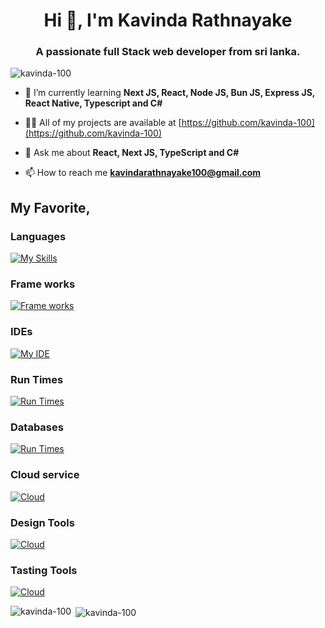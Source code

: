 <h1 align="center">Hi 👋, I'm Kavinda Rathnayake</h1>
<h3 align="center">A passionate full Stack web developer from sri lanka.</h3>

<p align="left"> <img src="https://komarev.com/ghpvc/?username=kavinda-100&label=Profile%20views&color=0e75b6&style=flat" alt="kavinda-100" /> </p>

- 🌱 I’m currently learning **Next JS, React, Node JS, Bun JS, Express JS, React Native, Typescript and C#**

- 👨‍💻 All of my projects are available at [https://github.com/kavinda-100](https://github.com/kavinda-100)

- 💬 Ask me about **React, Next JS, TypeScript and C#**

- 📫 How to reach me **kavindarathnayake100@gmail.com**

## My Favorite,
### Languages
[![My Skills](https://skillicons.dev/icons?i=html,css,tailwind,js,ts,cs,bash&perline=10)](https://skillicons.dev)
### Frame works
[![Frame works](https://skillicons.dev/icons?i=nextjs,react,express,vite,electron&perline=10)](https://skillicons.dev)
### IDEs
[![My IDE](https://skillicons.dev/icons?i=webstorm,rider,vscode,visualstudio,androidstudio&perline=10)](https://skillicons.dev)
### Run Times
[![Run Times](https://skillicons.dev/icons?i=nodejs,bun,dotnet&perline=10)](https://skillicons.dev)
### Databases 
[![Run Times](https://skillicons.dev/icons?i=mongodb,postgres,mysql,supabase&perline=10)](https://skillicons.dev)
### Cloud service 
[![Cloud](https://skillicons.dev/icons?i=azure&perline=10)](https://skillicons.dev)
### Design Tools
[![Cloud](https://skillicons.dev/icons?i=figma&perline=10)](https://skillicons.dev)
### Tasting Tools
[![Cloud](https://skillicons.dev/icons?i=vitest,jest&perline=10)](https://skillicons.dev)

<p><img align="left" src="https://github-readme-stats.vercel.app/api/top-langs?username=kavinda-100&show_icons=true&locale=en&layout=compact" alt="kavinda-100" /></p>

<p>&nbsp;<img align="center" src="https://github-readme-stats.vercel.app/api?username=kavinda-100&show_icons=true&locale=en" alt="kavinda-100" /></p>




